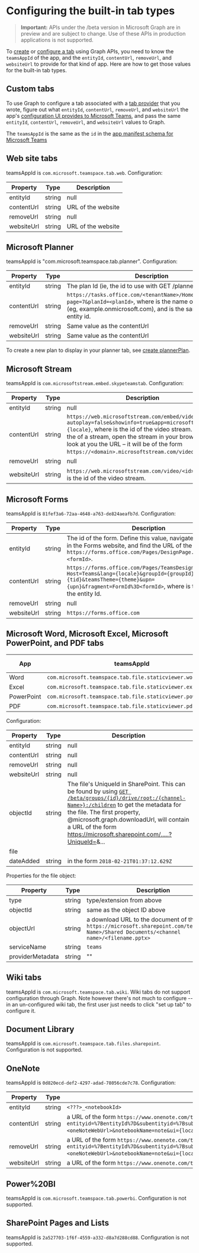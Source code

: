 # Configuring the built-in tab types

> **Important:** APIs under the /beta version in Microsoft Graph are in preview and are subject to change. Use of these APIs in production applications is not supported.

To [create](../api/channels_tabs_add.md) or [configure a tab](../api/channels_tabs_update.md) using Graph APIs, 
you need to know the `teamsAppId` of the app, and the
`entityId`, `contentUrl`, `removeUrl`, and `websiteUrl` to provide for that kind of app.
Here are how to get those values for the built-in tab types.

## Custom tabs

To use Graph to configure a tab associated with a [tab provider](https://docs.microsoft.com/en-us/microsoftteams/platform/concepts/tabs/tabs-overview) that you wrote,
figure out what `entityId`, `contentUrl`, `removeUrl`, and `websiteUrl`
the app's [configuration UI provides to Microsoft Teams](https://docs.microsoft.com/en-us/javascript/api/@microsoft/teams-js/microsoftteams.settings.settings?view=msteams-client-js-latest),
and pass the same `entityId`, `contentUrl`, `removeUrl`, and `websiteUrl` values to Graph.

The `teamsAppId` is the same as the `id` in the [app manifest schema for Microsoft Teams](https://docs.microsoft.com/en-us/microsoftteams/platform/resources/schema/manifest-schema)

## Web site tabs

teamsAppId is `com.microsoft.teamspace.tab.web`. 
Configuration:

| Property   | Type        | Description                                              |
| ---------- | ----------- | -------------------------------------------------------- |
| entityId   | string      | null                                                     |
| contentUrl | string      | URL of the website                                       |
| removeUrl  | string      | null                                                     |
| websiteUrl | string      | URL of the website                                       |

## Microsoft Planner

teamsAppId is "com.microsoft.teamspace.tab.planner".
Configuration:

| Property   | Type        | Description                                              |
| ---------- | ----------- | -------------------------------------------------------- |
| entityId   | string      | The plan Id (ie, the id to use with GET /planner/plans/{id})                                              |
| contentUrl | string      | `https://tasks.office.com/<tenantName>/Home/PlannerFrame?page=7&planId=<planId>`, where <tenantName> is the name of the tenant (eg, example.onmicrosoft.com), and <planId> is the same as the entity id.  |
| removeUrl  | string      | Same value as the contentUrl    |
| websiteUrl | string      | Same value as the contentUrl   |

To create a new plan to display in your planner tab, see [create plannerPlan](https://developer.microsoft.com/en-us/graph/docs/api-reference/beta/api/planner_post_plans).


## Microsoft Stream

teamsAppId is `com.microsoftstream.embed.skypeteamstab`.
Configuration:

| Property   | Type        | Description                                              |
| ---------- | ----------- | -------------------------------------------------------- |
| entityId   | string      | null                                                     |
| contentUrl | string      | `https://web.microsoftstream.com/embed/video/<id>?autoplay=false&showinfo=true&app=microsoftteams&l={locale}`, where <id> is the id of the video stream.  To find the <id> of a stream, open the stream in your browser and look at you the URL – it will be of the form `https://<domain>.microsoftstream.com/video/<id>`.  |
| removeUrl  | string      | null                                                     |
| websiteUrl | string      | `https://web.microsoftstream.com/video/<id>`, where <id> is the id of the video stream.    |

## Microsoft Forms

teamsAppId is `81fef3a6-72aa-4648-a763-de824aeafb7d`.
Configuration:

| Property   | Type        | Description                                              |
| ---------- | ----------- | -------------------------------------------------------- |
| entityId   | string      | The id of the form.  Define this value, navigate to the form in the Forms website, and find the URL of the form `https://forms.office.com/Pages/DesignPage.aspx#FormId=<formId>`.      |
| contentUrl | string      | `https://forms.office.com/Pages/TeamsDesignPage.aspx?Host=Teams&lang={locale}&groupId={groupId}&tid={tid}&teamsTheme={theme}&upn={upn}&fragment=FormId%3D<formId>`, where <formId> is the same as the entity Id.  |
| removeUrl  | string      | null                                                     |
| websiteUrl | string      |  `https://forms.office.com`    |

## Microsoft Word, Microsoft Excel, Microsoft PowerPoint, and PDF tabs

| App   | teamsAppId | type (extension)                                              |
| ---------- | ----------- | -------------------------------------------------------- |
| Word | `com.microsoft.teamspace.tab.file.staticviewer.word` | `docx` |
| Excel | `com.microsoft.teamspace.tab.file.staticviewer.excel` | `xlsx` |
| PowerPoint  | `com.microsoft.teamspace.tab.file.staticviewer.powerpoint` | `pptx` |
| PDF | `com.microsoft.teamspace.tab.file.staticviewer.pdf` | `pdf` |

Configuration:

| Property   | Type        | Description                                              |
| ---------- | ----------- | -------------------------------------------------------- |
| entityId   | string      | null                                                     |
| contentUrl | string      | null                                                     |
| removeUrl  | string      | null                                                     |
| websiteUrl | string      | null                                                     |
| objectId   | string      | The file's UniqueId in SharePoint. This can be found by using [`GET /beta/groups/{id}/drive/root:/{channel-Name>}:/children`](../api/driveitem_list_children.md) to get the metadata for the file. The first property, @microsoft.graph.downloadUrl, will contain a URL of the form https://microsoft.sharepoint.com/.....?UniqueId=<guid>&... |
| file       | <see below> | <see below>                                              |
| dateAdded   | string      | in the form `2018-02-21T01:37:12.629Z` |

Properties for the file object:

| Property   | Type        | Description                                              |
| ---------- | ----------- | -------------------------------------------------------- |
| type       | string      | type/extension from above |
| objectId       | string      | same as the object ID above |
| objectUrl      | string      | a download URL to the document of the form `https://microsoft.sharepoint.com/teams/<Team Name>/Shared Documents/<channel name>/<filename.pptx>` |
|serviceName| string |`teams`|
|providerMetadata| string      | "" |

## Wiki tabs

teamsAppId is `com.microsoft.teamspace.tab.wiki`.
Wiki tabs do not support configuration through Graph.
Note however there's not much to configure --
in an un-configured wiki tab, the first user just needs to click "set up tab" to configure it.

## Document Library

teamsAppId is `com.microsoft.teamspace.tab.files.sharepoint`. 
Configuration is not supported.

## OneNote

teamsAppId is `0d820ecd-def2-4297-adad-78056cde7c78`.
Configuration:

| Property   | Type        | Description                                              |
| ---------- | ----------- | -------------------------------------------------------- |
| entityId   | string      | `<???>_<notebookId>`                                      |
| contentUrl | string      | a URL of the form `https://www.onenote.com/teams/TabContent?entityid=%7BentityId%7D&subentityid=%7BsubEntityId%7D&auth_upn=%7Bupn%7D&notebookSource=New&notebookSelfUrl=https%3A%2F%2Fwww.onenote.com%2Fapi%2Fv1.0%2FmyOrganization%2Fgroups%2F<sectionsUrl>%2Fnotes%2Fnotebooks%2F<notebookId>&oneNoteWebUrl=<oneNoteWebUrl>&notebookName=note&ui={locale}&tenantId={tid}`, where `<sectionsUrl>`, `<notebookId>`, and `<oneNoteWebUrl>` can be found in [GET /groups/{id}/onenote/notebooks](../api/onenote_list_notebooks.md). Slashes must be escaped. |
| removeUrl  | string      | a URL of the form `https://www.onenote.com/teams/TabRemove?entityid=%7BentityId%7D&subentityid=%7BsubEntityId%7D&auth_upn=%7Bupn%7D&notebookSource=New&notebookSelfUrl=https%3A%2F%2Fwww.onenote.com%2Fapi%2Fv1.0%2FmyOrganization%2Fgroups%2F<sectionsUrl>%2Fnotes%2Fnotebooks%2F<notebookId>&oneNoteWebUrl=<oneNoteWebUrl>&notebookName=note&ui={locale}&tenantId={tid}`, where `<sectionsUrl>`, `<notebookId>`, and `<oneNoteWebUrl>` can be found in [GET /groups/{id}/onenote/notebooks](../api/onenote_list_notebooks.md). Slashes must be escaped. |
| websiteUrl | string      | a URL of the form `https://www.onenote.com/teams/TabRedirect?redirectUrl=<oneNoteWebUrl>`, where `oneNoteWebUrl` can be found in [GET /groups/{id}/onenote/notebooks](../api/onenote_list_notebooks.md) |

## Power%20BI

teamsAppId is `com.microsoft.teamspace.tab.powerbi`.
Configuration is not supported.

## SharePoint Pages and Lists

teamsAppId is `2a527703-1f6f-4559-a332-d8a7d288cd88`.
Configuration is not supported.
